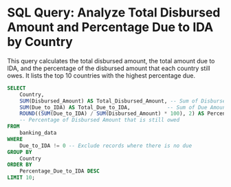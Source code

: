 # SQL Query: Analyze Total Disbursed Amount and Percentage Due to IDA by Country

This query calculates the total disbursed amount, the total amount due to IDA, and the percentage of the disbursed amount that each country still owes. It lists the top 10 countries with the highest percentage due.

```sql
SELECT 
    Country, 
    SUM(Disbursed_Amount) AS Total_Disbursed_Amount, -- Sum of Disbursed Amount by Country
    SUM(Due_to_IDA) AS Total_Due_to_IDA,            -- Sum of Due Amount by Country
    ROUND((SUM(Due_to_IDA) / SUM(Disbursed_Amount) * 100), 2) AS Percentage_Due_to_IDA
    -- Percentage of Disbursed Amount that is still owed
FROM 
    banking_data
WHERE 
    Due_to_IDA != 0 -- Exclude records where there is no due
GROUP BY 
    Country
ORDER BY 
    Percentage_Due_to_IDA DESC
LIMIT 10;
